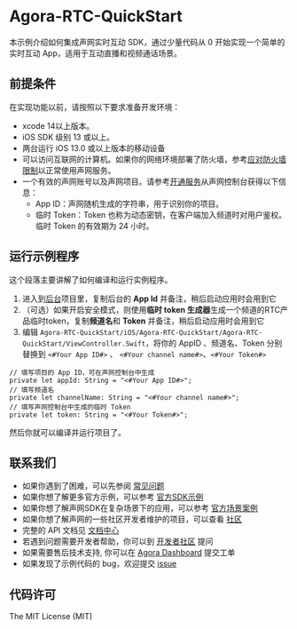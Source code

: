 # Agora-RTC-QuickStart

本示例介绍如何集成声网实时互动 SDK，通过少量代码从 0 开始实现一个简单的实时互动 App，适用于互动直播和视频通话场景。

## 前提条件

在实现功能以前，请按照以下要求准备开发环境：

- xcode 14以上版本。
- iOS SDK 级别 13 或以上。
- 两台运行 iOS 13.0 或以上版本的移动设备
- 可以访问互联网的计算机。如果你的网络环境部署了防火墙，参考[应对防火墙限制](https://doc.shengwang.cn/doc/rtc/android/basic-features/firewall)以正常使用声网服务。
- 一个有效的声网账号以及声网项目。请参考[开通服务](https://doc.shengwang.cn/doc/rtc/android/get-started/enable-service)从声网控制台获得以下信息：
  - App ID：声网随机生成的字符串，用于识别你的项目。
  - 临时 Token：Token 也称为动态密钥，在客户端加入频道时对用户鉴权。临时 Token 的有效期为 24 小时。

## 运行示例程序

这个段落主要讲解了如何编译和运行实例程序。

1. 进入到[后台](https://console.shengwang.cn/)项目里，复制后台的 **App Id** 并备注，稍后启动应用时会用到它
2. （可选）如果开启安全模式，则使用**临时 token 生成器**生成一个频道的RTC产品临时token，复制**频道名**和 **Token** 并备注，稍后启动应用时会用到它
3. 编辑 `Agora-RTC-QuickStart/iOS/Agora-RTC-QuickStart/Agora-RTC-QuickStart/ViewController.Swift`，将你的 AppID 、频道名、Token 分别替换到 `<#Your App ID#>` 、 `<#Your channel name#>`、`<#Your Token#>`

```
// 填写项目的 App ID，可在声网控制台中生成
private let appId: String = "<#Your App ID#>";
// 填写频道名
private let channelName: String = "<#Your channel name#>";
// 填写声网控制台中生成的临时 Token
private let token: String = "<#Your Token#>";
```

然后你就可以编译并运行项目了。

## 联系我们

- 如果你遇到了困难，可以先参阅 [常见问题](https://docportal.shengwang.cn/cn/Real-time-Messaging/faq)
- 如果你想了解更多官方示例，可以参考 [官方SDK示例](https://github.com/AgoraIO)
- 如果你想了解声网SDK在复杂场景下的应用，可以参考 [官方场景案例](https://github.com/AgoraIO-usecase)
- 如果你想了解声网的一些社区开发者维护的项目，可以查看 [社区](https://github.com/AgoraIO-Community)
- 完整的 API 文档见 [文档中心](https://docportal.shengwang.cn/cn)
- 若遇到问题需要开发者帮助，你可以到 [开发者社区](https://rtcdeveloper.com/) 提问
- 如果需要售后技术支持, 你可以在 [Agora Dashboard](https://dashboard.agora.io) 提交工单
- 如果发现了示例代码的 bug，欢迎提交 [issue](https://github.com/AgoraIO-Community/Agora-RTC-QuickStart/issues)

## 代码许可

The MIT License (MIT)
